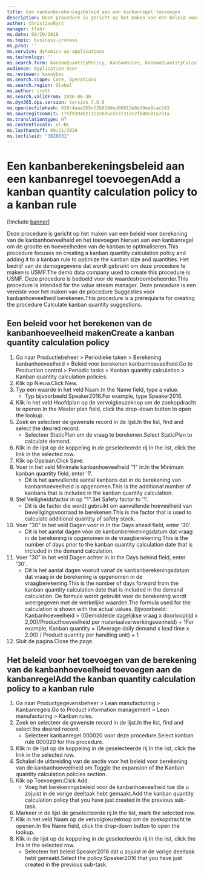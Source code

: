 ```yaml
---
title: Een kanbanberekeningsbeleid aan een kanbanregel toevoegen
description: Deze procedure is gericht op het maken van een beleid voor berekening van de kanbanhoeveelheid en het toevoegen hiervan aan een kanbanregel om de grootte en hoeveelheden van de kanban te optimaliseren.
author: ChristianRytt
manager: tfehr
ms.date: 08/29/2018
ms.topic: business-process
ms.prod: ''
ms.service: dynamics-ax-applications
ms.technology: ''
ms.search.form: KanbanQuantityPolicy, KanbanRules, KanbanQuantityCalculation
audience: Application User
ms.reviewer: kamaybac
ms.search.scope: Core, Operations
ms.search.region: Global
ms.author: crytt
ms.search.validFrom: 2016-06-30
ms.dyn365.ops.version: Version 7.0.0
ms.openlocfilehash: 039c4aaa355cf2b850ded06913e8e39ee8cac543
ms.sourcegitcommit: 175f9394021322c685c5b37317c2f649c81a731a
ms.translationtype: HT
ms.contentlocale: nl-NL
ms.lasthandoff: 09/21/2020
ms.locfileid: "3826631"
---
```

# <a name="add-a-kanban-quantity-calculation-policy-to-a-kanban-rule"></a><span data-ttu-id="1dae2-103">Een kanbanberekeningsbeleid aan een kanbanregel toevoegen</span><span class="sxs-lookup"><span data-stu-id="1dae2-103">Add a kanban quantity calculation policy to a kanban rule</span></span>

[!include [banner](../../includes/banner.md)]

<span data-ttu-id="1dae2-104">Deze procedure is gericht op het maken van een beleid voor berekening van de kanbanhoeveelheid en het toevoegen hiervan aan een kanbanregel om de grootte en hoeveelheden van de kanban te optimaliseren.</span><span class="sxs-lookup"><span data-stu-id="1dae2-104">This procedure focuses on creating a kanban quantity calculation policy and adding it to a kanban rule to optimize the kanban size and quantities.</span></span> <span data-ttu-id="1dae2-105">Het bedrijf van de demogegevens dat wordt gebruikt om deze procedure te maken is USMF.</span><span class="sxs-lookup"><span data-stu-id="1dae2-105">The demo data company used to create this procedure is USMF.</span></span> <span data-ttu-id="1dae2-106">Deze procedure is bedoeld voor de waardestroombeheerder.</span><span class="sxs-lookup"><span data-stu-id="1dae2-106">This procedure is intended for the value stream manager.</span></span> <span data-ttu-id="1dae2-107">Deze procedure is een vereiste voor het maken van de procedure Suggesties voor kanbanhoeveelheid berekenen.</span><span class="sxs-lookup"><span data-stu-id="1dae2-107">This procedure is a prerequisite for creating the procedure Calculate kanban quantity suggestions.</span></span> 


## <a name="create-a-kanban-quantity-calculation-policy"></a><span data-ttu-id="1dae2-108">Een beleid voor het berekenen van de kanbanhoeveelheid maken</span><span class="sxs-lookup"><span data-stu-id="1dae2-108">Create a kanban quantity calculation policy</span></span>
1. <span data-ttu-id="1dae2-109">Ga naar Productiebeheer > Periodieke taken > Berekening kanbanhoeveelheid > Beleid voor berekenen kanbanhoeveelheid.</span><span class="sxs-lookup"><span data-stu-id="1dae2-109">Go to Production control > Periodic tasks > Kanban quantity calculation > Kanban quantity calculation policies.</span></span>
2. <span data-ttu-id="1dae2-110">Klik op Nieuw.</span><span class="sxs-lookup"><span data-stu-id="1dae2-110">Click New.</span></span>
3. <span data-ttu-id="1dae2-111">Typ een waarde in het veld Naam.</span><span class="sxs-lookup"><span data-stu-id="1dae2-111">In the Name field, type a value.</span></span>
    * <span data-ttu-id="1dae2-112">Typ bijvoorbeeld Speaker2016.</span><span class="sxs-lookup"><span data-stu-id="1dae2-112">For example, type Speaker2016.</span></span>  
4. <span data-ttu-id="1dae2-113">Klik in het veld Hoofdplan op de vervolgkeuzeknop om de zoekopdracht te openen.</span><span class="sxs-lookup"><span data-stu-id="1dae2-113">In the Master plan field, click the drop-down button to open the lookup.</span></span>
5. <span data-ttu-id="1dae2-114">Zoek en selecteer de gewenste record in de lijst.</span><span class="sxs-lookup"><span data-stu-id="1dae2-114">In the list, find and select the desired record.</span></span>
    * <span data-ttu-id="1dae2-115">Selecteer StaticPlan om de vraag te berekenen.</span><span class="sxs-lookup"><span data-stu-id="1dae2-115">Select StaticPlan to calculate demand.</span></span>  
6. <span data-ttu-id="1dae2-116">Klik in de lijst op de koppeling in de geselecteerde rij.</span><span class="sxs-lookup"><span data-stu-id="1dae2-116">In the list, click the link in the selected row.</span></span>
7. <span data-ttu-id="1dae2-117">Klik op Opslaan.</span><span class="sxs-lookup"><span data-stu-id="1dae2-117">Click Save.</span></span>
8. <span data-ttu-id="1dae2-118">Voer in het veld Minimale kanbanhoeveelheid "1" in.</span><span class="sxs-lookup"><span data-stu-id="1dae2-118">In the Minimum kanban quantity field, enter '1'.</span></span>
    * <span data-ttu-id="1dae2-119">Dit is het aanvullende aantal kanbans dat in de berekening van kanbanhoeveelheid is opgenomen.</span><span class="sxs-lookup"><span data-stu-id="1dae2-119">This is the additional number of kanbans that is included in the kanban quantity calculation.</span></span>  
9. <span data-ttu-id="1dae2-120">Stel Veiligheidsfactor in op "1".</span><span class="sxs-lookup"><span data-stu-id="1dae2-120">Set Safety factor to '1'.</span></span>
    * <span data-ttu-id="1dae2-121">Dit is de factor die wordt gebruikt om aanvullende hoeveelheid van beveiligingsvoorraad te berekenen.</span><span class="sxs-lookup"><span data-stu-id="1dae2-121">This is the factor that is used to calculate additional quantity of safety stock.</span></span>  
10. <span data-ttu-id="1dae2-122">Voer "30" in het veld Dagen voor in.</span><span class="sxs-lookup"><span data-stu-id="1dae2-122">In the Days ahead field, enter '30'.</span></span>
    * <span data-ttu-id="1dae2-123">Dit is het aantal dagen vóór de kanbanberekeningsdatum dat vraag in de berekening is opgenomen in de vraagberekening.</span><span class="sxs-lookup"><span data-stu-id="1dae2-123">This is the number of days prior to the kanban quantity calculation date that is included in the demand calculation.</span></span>  
11. <span data-ttu-id="1dae2-124">Voer "30" in het veld Dagen achter in.</span><span class="sxs-lookup"><span data-stu-id="1dae2-124">In the Days behind field, enter '30'.</span></span>
    * <span data-ttu-id="1dae2-125">Dit is het aantal dagen vooruit vanaf de kanbanberekeningsdatum dat vraag in de berekening is opgenomen in de vraagberekening.</span><span class="sxs-lookup"><span data-stu-id="1dae2-125">This is the number of days forward from the kanban quantity calculation date that is included in the demand calculation.</span></span>  <span data-ttu-id="1dae2-126">De formule wordt gebruikt voor de berekening wordt weergegeven met de werkelijke waarden.</span><span class="sxs-lookup"><span data-stu-id="1dae2-126">The formula used for the calculation is shown with the actual values.</span></span> <span data-ttu-id="1dae2-127">Bijvoorbeeld: Kanbanhoeveelheid = ((Gemiddelde dagelijkse vraag x doorlooptijd x 2,00)/Producthoeveelheid per materiaalverwerkingseenheid) + 1</span><span class="sxs-lookup"><span data-stu-id="1dae2-127">For example,  Kanban quantity = ((Average daily demand x lead time x 2.00) / Product quantity per handling unit) + 1</span></span>  
12. <span data-ttu-id="1dae2-128">Sluit de pagina.</span><span class="sxs-lookup"><span data-stu-id="1dae2-128">Close the page.</span></span>

## <a name="add-the-kanban-quantity-calculation-policy-to-a-kanban-rule"></a><span data-ttu-id="1dae2-129">Het beleid voor het toevoegen van de berekening van de kanbanhoeveelheid toevoegen aan de kanbanregel</span><span class="sxs-lookup"><span data-stu-id="1dae2-129">Add the kanban quantity calculation policy to a kanban rule</span></span>
1. <span data-ttu-id="1dae2-130">Ga naar Productgegevensbeheer > Lean manufacturing > Kanbanregels.</span><span class="sxs-lookup"><span data-stu-id="1dae2-130">Go to Product information management > Lean manufacturing > Kanban rules.</span></span>
2. <span data-ttu-id="1dae2-131">Zoek en selecteer de gewenste record in de lijst.</span><span class="sxs-lookup"><span data-stu-id="1dae2-131">In the list, find and select the desired record.</span></span>
    * <span data-ttu-id="1dae2-132">Selecteer kanbanregel 000020 voor deze procedure.</span><span class="sxs-lookup"><span data-stu-id="1dae2-132">Select kanban rule 000020 for this procedure.</span></span>  
3. <span data-ttu-id="1dae2-133">Klik in de lijst op de koppeling in de geselecteerde rij.</span><span class="sxs-lookup"><span data-stu-id="1dae2-133">In the list, click the link in the selected row.</span></span>
4. <span data-ttu-id="1dae2-134">Schakel de uitbreiding van de sectie voor het beleid voor berekening van de kanbanhoeveelheid om.</span><span class="sxs-lookup"><span data-stu-id="1dae2-134">Toggle the expansion of the Kanban quantity calculation policies section.</span></span>
5. <span data-ttu-id="1dae2-135">Klik op Toevoegen.</span><span class="sxs-lookup"><span data-stu-id="1dae2-135">Click Add.</span></span>
    * <span data-ttu-id="1dae2-136">Voeg het berekeningsbeleid voor de kanbanhoeveelheid toe die u zojuist in de vorige deeltaak hebt gemaakt.</span><span class="sxs-lookup"><span data-stu-id="1dae2-136">Add the kanban quantity calculation policy that you have just created in the previous sub-task.</span></span>  
6. <span data-ttu-id="1dae2-137">Markeer in de lijst de geselecteerde rij.</span><span class="sxs-lookup"><span data-stu-id="1dae2-137">In the list, mark the selected row.</span></span>
7. <span data-ttu-id="1dae2-138">Klik in het veld Naam op de vervolgkeuzeknop om de zoekopdracht te openen.</span><span class="sxs-lookup"><span data-stu-id="1dae2-138">In the Name field, click the drop-down button to open the lookup.</span></span>
8. <span data-ttu-id="1dae2-139">Klik in de lijst op de koppeling in de geselecteerde rij.</span><span class="sxs-lookup"><span data-stu-id="1dae2-139">In the list, click the link in the selected row.</span></span>
    * <span data-ttu-id="1dae2-140">Selecteer het beleid Speaker2016 dat u zojuist in de vorige deeltaak hebt gemaakt.</span><span class="sxs-lookup"><span data-stu-id="1dae2-140">Select the policy Speaker2016 that you have just created in the previous sub-task.</span></span>  

